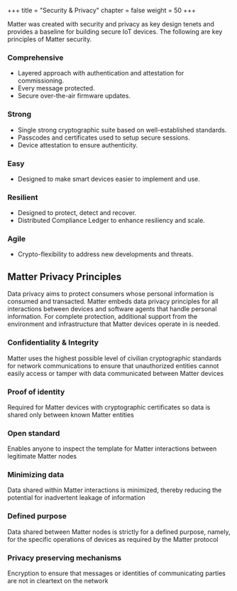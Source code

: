 +++
title = "Security & Privacy"
chapter = false
weight = 50
+++

Matter was created with security and privacy as key design tenets and provides
a baseline for building secure IoT devices. The following are key principles of Matter security.

### Comprehensive

- Layered approach with authentication and attestation for commissioning.
- Every message protected.
- Secure over-the-air firmware updates.

### Strong

- Single strong cryptographic suite based on well-established standards.
- Passcodes and certificates used to setup secure sessions.
- Device attestation to ensure authenticity.

### Easy

- Designed to make smart devices easier to implement and use.

### Resilient

- Designed to protect, detect and recover.
- Distributed Compliance Ledger to enhance resiliency and scale.

### Agile

- Crypto-flexibility to address new developments and threats.

## Matter Privacy Principles

Data privacy aims to protect consumers whose personal information is consumed and transacted.
Matter embeds data privacy principles for all interactions between devices and software agents that handle personal information. For complete protection, additional support from the environment and infrastructure that Matter devices operate in is needed.

### Confidentiality & Integrity

Matter uses the highest possible level of civilian cryptographic standards for network communications to ensure that unauthorized entities cannot easily access or tamper with data communicated between Matter devices

### Proof of identity

Required for Matter devices with cryptographic certificates so data is shared only between known Matter entities

### Open standard

Enables anyone to inspect the template for Matter interactions between legitimate Matter nodes

### Minimizing data

Data shared within Matter interactions is minimized, thereby reducing the potential for inadvertent leakage of information

### Defined purpose

Data shared between Matter nodes is strictly for a defined purpose, namely, for the specific operations of devices as required by the Matter protocol

### Privacy preserving mechanisms

Encryption to ensure that messages or identities of communicating parties are not in cleartext on the network
